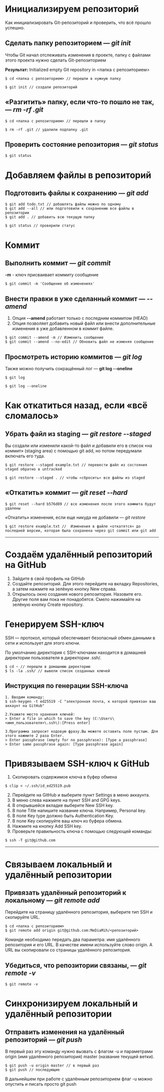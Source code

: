 # Инициализируем репозиторий

Как инициализировать Git-репозиторий и проверить, что всё прошло успешно.

## Сделать папку репозиторием — *git init*

Чтобы Git начал отслеживать изменения в проекте, папку с файлами этого проекта нужно сделать Git-репозиторием

__Результат:__ Initialized empty Git repository in <папка с репозиторием>

```
$ cd <папка с репозиторием> // перешли в нужную папку

$ git init // создали репозиторий
```

## «Разгитить» папку, если что-то пошло не так, — *rm -rf .git*

```
$ cd <папка с репозиторием> // перешли в папку

$ rm -rf .git // удалили подпапку .git
```

## Проверить состояние репозитория — _git status_

```
$ git status
```


# Добавляем файлы в репозиторий

## Подготовить файлы к сохранению — *git add*

```
$ git add todo.txt // добавлять файлы можно по одному
$ git add --all // или подготовили к сохранению все файлы в репозитории
$ git add . // добавить всю текущую папку

$ git status // проверили статус
``` 


# Коммит

## Выполнить коммит — _git commit_

**-m** - ключ присваивает коммиту сообщение

```
$ git commit -m 'Сообщение об изменениях'
```

## Внести правки в уже сделанный коммит — _--amend_

1. Опция __--amend__ работает только с последним коммитом (HEAD)
2. Опция позволяет добавить новый файл или внести дополнительные изменения в уже добавленном в коммит файле.

```
$ git commit --amend -m // Изменить сообщение
$ git commit --amend --no-edit // Обновить файл не изменяя сообщение 
```

## Просмотреть историю коммитов — _git log_

Также можно получить сокращённый лог — __git log --oneline__

```
$ git log 

$ git log --oneline
```

# Как откатиться назад, если «всё сломалось»

## Убрать файл из staging — _git restore --staged <file>_

Вы создали или изменили какой-то файл и добавили его в список «на коммит» (staging area) с помощью git add, но потом передумали включать его туда.

```
$ git restore --staged example.txt // перевести файл из состояния staged обратно в untracked

$ git restore --staged . // чтобы «сбросить» все файлы из staged
```

## «Откатить» коммит — _git reset --hard <commit hash>_

```
$ git reset --hard b576d89 // все изменения после этого коммита будут удалены

```

«Откатить» изменения, если еще никуда не добавили — _git restore <file>_

```
$ git restore example.txt //  Изменения в файле «откатятся» до последней версии, которая была сохранена через git commit или git add

```

---

# Создаём удалённый репозиторий на GitHub

1. Зайдите в свой профиль на GitHub
2. Создайте репозиторий. Для этого перейдите на вкладку Repositories, а затем нажмите на зелёную кнопку New справа.
3. Открылось окно создания нового репозитория. Назовите его. Другие поля вам пока не понадобятся. Смело нажимайте на зелёную кнопку Create repository.

# Генерируем SSH-ключ

SSH — протокол, который обеспечивает безопасный обмен данными в сети и использует для этого ключи.

По умолчанию директория с SSH-ключами находится в домашней директории пользователя в директории .ssh/.

```
$ cd ~ // перешли в домашнюю директорию
$ ls -la .ssh/ // вывели список созданных ключей
```

## Инструкция по генерации SSH-ключа

```
1. Вводим команду: 
$ ssh-keygen -t ed25519 -C "электронная почта, к которой привязан ваш аккаунт на GitHub"

2.Укажите место хранения ключей: 
> Enter a file in which to save the key (C:\Users\<имя_пользователя>\.ssh\):[Press enter] 

3.Программа запросит кодовую фразу.Вы можете оставить поле пустым. Для этого нажмите 2 раза Enter.
> Enter passphrase (empty for no passphrase): [Type a passphrase]
> Enter same passphrase again: [Type passphrase again] 
```


# Привязываем SSH-ключ к GitHub

1. Cкопировать содержимое ключа в буфер обмена

```
$ clip < ~/.ssh/id_ed25519.pub
```
2. Перейдите на GitHub и выберите пункт Settings в меню аккаунта.
3. В меню слева нажмите на пункт SSH and GPG keys.
4. В открывшейся вкладке выберите New SSH key.
5. В поле Title напишите название ключа. Например, Personal key.
6. В поле Key type должно быть Authentication Key.
7. В поле Key скопируйте ваш ключ из буфера обмена.
8. Нажмите на кнопку Add SSH key.
9. Проверьте правильность ключа с помощью следующей команды:

```
$ ssh -T git@github.com
```

---

# Связываем локальный и удалённый репозитории

## Привязать удалённый репозиторий к локальному — _git remote add_

Перейдите на страницу удалённого репозитория, выберите тип SSH и скопируйте URL.

```
$ cd <папка с репозиторием>
$ git remote add origin git@github.com:MeDiaMih/<репозиторий> 
```

Команде необходимо передать два параметра: имя удалённого репозитория и его URL. В качестве имени используйте слово origin. А URL вы скопировали со страницы удалённого репозитория.

## Убедиться, что репозитории связаны, — _git remote -v_

```
$ git remote -v
```


# Синхронизируем локальный и удалённый репозитории

## Отправить изменения на удалённый репозиторий — *git push*

В первый раз эту команду нужно вызвать с флагом -u и параметрами origin (имя удалённого репозитория) master (название текущей ветки).

```
$ git push -u origin master // в первый раз
$ git push // последующие
```
В дальнейшем при работе с удалённым репозиторием флаг -u можно опустить и писать просто git push
















